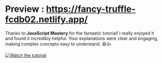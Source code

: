 # Preview : https://fancy-truffle-fcdb02.netlify.app/


Thanks to **JavaScript Mastery** for the fantastic tutorial! I really enjoyed it and found it incredibly helpful. Your explanations were clear and engaging, making complex concepts easy to understand. 😄👍

[![Watch the tutorial](https://img.youtube.com/vi/tS7upsfuxmo/maxresdefault.jpg)](https://youtu.be/tS7upsfuxmo)
